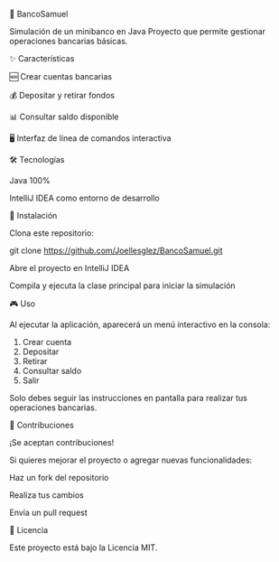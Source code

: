 🏦 BancoSamuel

Simulación de un minibanco en Java
Proyecto  que permite gestionar operaciones bancarias básicas.

✨ Características

🆕 Crear cuentas bancarias

💰 Depositar y retirar fondos

📊 Consultar saldo disponible

🖥️ Interfaz de línea de comandos interactiva

🛠 Tecnologías

Java 100%

IntelliJ IDEA como entorno de desarrollo

🚀 Instalación

Clona este repositorio:

git clone https://github.com/Joellesglez/BancoSamuel.git


Abre el proyecto en IntelliJ IDEA

Compila y ejecuta la clase principal para iniciar la simulación

🎮 Uso

Al ejecutar la aplicación, aparecerá un menú interactivo en la consola:

1. Crear cuenta
2. Depositar
3. Retirar
4. Consultar saldo
5. Salir


Solo debes seguir las instrucciones en pantalla para realizar tus operaciones bancarias.

🤝 Contribuciones

¡Se aceptan contribuciones!

Si quieres mejorar el proyecto o agregar nuevas funcionalidades:

Haz un fork del repositorio

Realiza tus cambios

Envía un pull request

📄 Licencia

Este proyecto está bajo la Licencia MIT.
